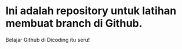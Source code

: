  # Ini adalah repository untuk latihan membuat branch di Github.
 Belajar Github di Dicoding itu seru!
